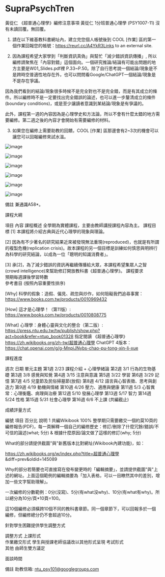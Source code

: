 # SupraPsychTren

黃從仁
《超普通心理學》編修注意事項
黃從仁
1分班普通心理學 (PSY1007-11)
沒有未讀回覆。無回覆。
1. 請在以下維基教科書網址內，建立完您個人帳號後到 COOL [作業] 區的第一個作業回報您的帳號：https://reurl.cc/A4YkR3Links to an external site.

 

2. 因為課程希望大家學到「判斷資訊真偽」與幫忙「減少錯誤資訊傳播」, 所以編修請聚焦在「內容對錯」這個面向。一個研究推論/結論有可能出問題的地方主要是W01_Slides.pdf裡 P.33~P.50。除了自行思考說一個結論/現象是不是跨時空普適性地存在外，也可以問問看Google/ChatGPT一個結論/現象是不是存在爭議。

因為我們看到的結論/現象很多時候不是完全對也不是完全錯，而是有其成立的條件。所以編修時不是一定要找出完全錯誤的論述，也可以進一步釐清成立的條件(boundary conditions)，或是至少讓讀者意識到某結論/現象是有爭議的。

此外，課程第一週的內容因為是心理學史和方法論，所以不會有什麼太錯的地方需要編修。第二週之後的內容才會開始有需要編修的材料。

 

3. 如果您在編修上需要助教的回饋，COOL [作業] 區那邊會有2~3次的機會可以讓您可以回報編修來試水溫。

![image](https://github.com/jeffeuxMartin/SupraPsychTren/assets/43311603/74747c4f-c217-4b33-b893-5e5a5f5f1db6)













![image](https://github.com/jeffeuxMartin/SupraPsychTren/assets/43311603/a3ca98a0-3f1a-45b4-9456-6adee64102ce)


![image](https://github.com/jeffeuxMartin/SupraPsychTren/assets/43311603/0ffe08de-2b8c-42ed-9ff3-9c5069beb620)


![image](https://github.com/jeffeuxMartin/SupraPsychTren/assets/43311603/ee8f3349-0e2a-4646-9754-8f7dd5bcdd30)


![image](https://github.com/jeffeuxMartin/SupraPsychTren/assets/43311603/b4b8cdbd-d184-4484-9412-959a0cc41be4)


![image](https://github.com/jeffeuxMartin/SupraPsychTren/assets/43311603/47ed5b2b-111b-4084-8030-9737bb01a8ed)








備註	兼通識A58*。
 

課程大綱

項目	內容
課程概述	全學期為實體課程，主要由教師講授課程內容為主。
課程目標	[1] 本課程將介紹古典與近代心理學的現象與理論。


[2] 因為有不少著名的研究結果近來被發現無法重現(reproduced)，也就是有所謂的複製危機(replication crisis)。故本課程的另一個目標是訓練如何慎思與明辨行為科學的研究結論，以成為一位「聰明的知識消費者」。




[3] 承[2]，為了減少錯誤的資訊再繼續傳播給大眾，本課程希望集眾人之智(crowd intelligence)來幫助修訂開放教科書《超普通心理學》。
課程要求	
預期每週課後學習時數	
參考書目	(按照內容重要性排序)

[Why] 科學的假象：造假、偏見、疏忽與炒作，如何阻礙我們追尋事實：https://www.books.com.tw/products/0010969432

[How] 這才是心理學！（第11版）: https://www.books.com.tw/products/0010808775

[What] 心理學：身體心靈與文化的整合（第二版）: https://press.ntu.edu.tw/tw/publish/show.php?act=book&refer=ntup_book01328
指定閱讀	《超普通心理學》https://zh.wikibooks.org/zh-tw/超普通心理學
ChatGPT 4版本：https://chat.openai.com/g/g-MnpiJNybs-chao-pu-tong-xin-li-xue
 

課程進度

週次	日期	單元主題
第1週	2/23	課程介紹 + 心理學緒論
第2週	3/1	行為的生物基礎
第3週	3/8	感覺與知覺
第4週	3/15	注意與意識
第5週	3/22	學習
第6週	3/29	記憶
第7週	4/5	兒童節及民俗掃墓節(放假)
第8週	4/12	語言與心智表徵、思考與創造力
第9週	4/19	動機與情緒
第10週	4/26	壓力、適應與健康
第11週	5/3	心智異常：心理衡鑑、病理與治療
第12週	5/10	發展心理學
第13週	5/17	智力
第14週	5/24	性格
第15週	5/31	社會心理學
第16週	6/6	不上課 (共編截止)
 

成績評量方式

編號	項目	百分比	說明
1	共編Wikibook	100%	整學期只需要繳交一個約莫10頁的編修報告(PDF)，每一頁解釋一個自己的編修歷史：修訂/刪除了什麼冗餘/錯誤/不可信的論述(what; 5分) & 根據什麼原因/論文做了這樣的修訂(why; 5分)



What的部分請提供截圖"與"新舊版本比對網址(Wikibook內建功能)，如：



https://zh.wikibooks.org/w/index.php?title=超普通心理學 &diff=prev&oldid=145089



Why的部分若簡要也可直接寫在發布變更時的「編輯摘要」，並請提供截圖"與"上述的網址。上面這個範例的編輯摘要為「加入表格，可以一目瞭然其中的差別，增加一些文字幫助理解」。



一次編修的分數範例：0分(沒寫)、5分(有what沒why)、10分(有what有why)。所以總分為10分/頁*10頁=100。



這10個編修必須橫跨10個不同的教科書章節。同一個章節下，可以回報多於一個編修，但編修總分仍不會超過10分。
 

針對學生困難提供學生調整方式

調整方式
上課形式	
作業繳交形式	學生與授課老師協議改以其他形式呈現
考試形式	
其他	由師生雙方議定
 

面談時間

備註	助教信箱: ntu_psy101@googlegroups.com
 
